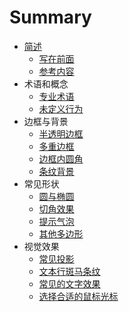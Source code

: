 # Summary

* [简述](README.md)
  * [写在前面](section1/summary.md)
  * [参考内容](section1/refer.md)
* 术语和概念
  * [专业术语](section2/perfessional-name.md)
  * [未定义行为](section2/undefined-behavior.md)
* 边框与背景
  * [半透明边框](section3/translucent-borders.md)
  * [多重边框](section3/multiple-borders.md)
  * [边框内圆角](section3/inner-rounding.md)
  * [条纹背景](section3/stripes-background.md)
* 常见形状
  * [圆与椭圆](section4/ellipse.md)
  * [切角效果](section4/bevel-corners.md)
  * [提示气泡](section4/poptip.md)
  * [其他多边形](section4/polygon.md)
* 视觉效果
  * [常见投影](section5/single-projection.md)
  * [文本行斑马条纹](section5/zebra-stripes.md)
  * [常见的文字效果](section5/text-effects.md)
  * [选择合适的鼠标光标](section6/mouse-cursor.md)

